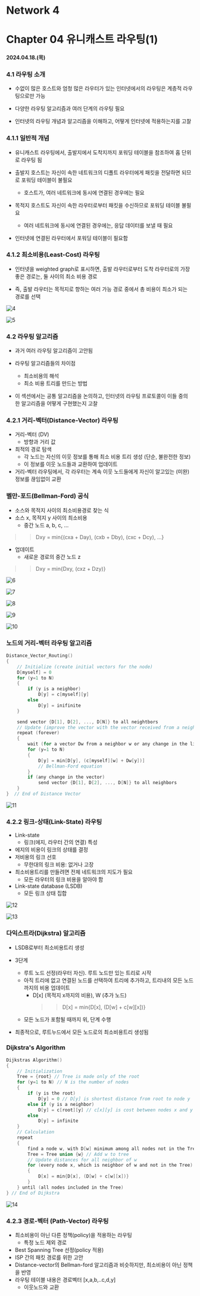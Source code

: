 # Network 4

# Chapter 04 유니캐스트 라우팅(1)

#### 2024.04.18.(목)

### 4.1 라우팅 소개

- 수없이 많은 호스트와 엄청 많은 라우터가 있는 인터넷에서의 라우팅은 계층적 라우팅으로만 가능

- 다양한 라우팅 알고리즘과 여러 단계의 라우팅 필요

- 인터넷의 라우팅 개념과 알고리즘을 이해하고, 어떻게 인터넷에 적용하는지를 고찰

### 4.1.1 일반적 개념

- 유니캐스트 라우팅에서, 출발지에서 도착지까지 포워딩 테이블을 참조하여 홉 단위로 라우팅 됨

- 출발지 호스트는 자신이 속한 네트워크의 디폴트 라우터에게 패킷을 전달하면 되므로 포워딩 테이블이 불필요

  - 호스트가, 여러 네트워크에 동시에 연결된 경우에는 필요

- 목적지 호스트도 자신이 속한 라우터로부터 패킷을 수신하므로 포워딩 테이블 불필요

  - 여러 네트워크에 동시에 연결된 경우에는, 응답 데이터를 보낼 때 필요

- 인터넷에 연결된 라우터에서 포워딩 테이블이 필요함

### 4.1.2 최소비용(Least-Cost) 라우팅

- 인터넷을 weighted graph로 표시하면, 출발 라우터로부터 도착 라우터로의 가장 좋은 경로는, 둘 사이의 최소 비용 경로

- 즉, 출발 라우터는 목적지로 향하는 여러 가능 경로 중에서 총 비용이 최소가 되는 경로를 선택

![4](/assets/images/2024-04-18/4.png)

![5](/assets/images/2024-04-18/5.png)

### 4.2 라우팅 알고리즘

- 과거 여러 라우팅 알고리즘이 고안됨

- 라우팅 알고리즘들의 차이점

  - 최소비용의 해석
  - 최소 비용 트리를 만드는 방법

- 이 섹션에서는 공통 알고리즘을 논의하고, 인터넷의 라우팅 프로토콜이 이들 중의 한 알고리즘을 어떻게 구현했는지 고찰

### 4.2.1 거리-벡터(Distance-Vector) 라우팅

- 거리-벡터 (DV)
  - 방향과 거리 값
- 최적의 경로 탐색
  - 각 노드는 자신의 이웃 정보를 통해 최소 비용 트리 생성 (단순, 불완전한 정보)
  - 이 정보를 이웃 노드들과 교환하여 업데이트
- 거리-벡터 라우팅에서, 각 라우터는 계속 이웃 노드들에게 자신이 알고있는 (미완) 정보를 끊임없이 교환

### 벨만-포드(Bellman-Ford) 공식

- 소스와 목적지 사이의 최소비용경로 찾는 식
- 소스 x, 목적지 y 사이의 최소비용
  - 중간 노드 a, b, c, ...

> > Dxy = min{(cxa + Day), (cxb + Dby), (cxc + Dcy), ...}

- 업데이트
  - 새로운 경로의 중간 노드 z

> > Dxy = min{Dxy, (cxz + Dzy)}

![6](/assets/images/2024-04-18/6.png)

![7](/assets/images/2024-04-18/7.png)

![8](/assets/images/2024-04-18/8.png)

![9](/assets/images/2024-04-18/9.png)

![10](/assets/images/2024-04-18/10.png)

### 노드의 거리-벡터 라우팅 알고리즘

```C
Distance_Vector_Routing()
{
    // Initialize (create initial vectors for the node)
    D[myself] = 0
    for (y=1 to N)
    {
        if (y is a neighbor)
            D[y] = c[myself][y]
        else
            D[y] = inifinite
    }

    send vector {D[1], D[2], ..., D[N]} to all neightbors
    // Update (improve the vector with the vector received from a neighbor)
    repeat (forever)
    {
        wait (for a vector Dw from a neighbor w or any change in the link)
        for (y=1 to N)
        {
            D[y] = min[D[y], (c[myself][w] + Dw[y])]
            // Bellman-Ford equation
        }
        if (any change in the vector)
            send vector {D[1], D[2], ..., D[N]} to all neighbors
    }
}  // End of Distance Vector
```

![11](/assets/images/2024-04-18/11.png)

### 4.2.2 링크-상태(Link-State) 라우팅

- Link-state
  - 링크(에지, 라우터 간의 연결) 특성
- 에지의 비용이 링크의 상태를 결정
- 저비용의 링크 선호
  - 무한대의 링크 비용: 없거나 고장
- 최소비용트리를 만들려면 전체 네트워크의 지도가 필요
  - 모든 라우터의 링크 비용을 알아야 함
- Link-state database (LSDB)
  - 모든 링크 상태 집합

![12](/assets/images/2024-04-18/12.png)

![13](/assets/images/2024-04-18/13.png)

### 다익스트라(Dijkstra) 알고리즘

- LSDB로부터 최소비용트리 생성

- 3단계
  - 루트 노드 선정(라우터 자신). 루트 노드만 있는 트리로 시작
  - 아직 트리에 없고 연결된 노드를 선택하여 트리에 추가하고, 트리내의 모든 노드까지의 비용 업데이트
    - D[x] (목적지 x까지의 비용), W (추가 노드)
      > > D[x] = min{D[x], (D[w] + c[w][x])}
  - 모든 노드가 포함될 때까지 위, 단계 수행
- 최종적으로, 루트누드에서 모든 노드로의 최소비용트리 생성됨

### Dijkstra's Algorithm

```C
Dijkstras Algorithm()
{
    // Initialization
    Tree = {root} // Tree is made only of the root
    for (y=1 to N) // N is the number of nodes
    {
        if (y is the root)
            D[y] = 0 // D[y] is shortest distance from root to node y
        else if (y is a neighbor)
            D[y] = c[root][y] // c[x][y] is cost between nodes x and y in LSDB
        else
            D[y] = infinite
    }
    // Calculation
    repeat
    {
        find a node w, with D[w] minimum among all nodes not in the Tree
        Tree = Tree union {w} // Add w to tree
        // Update distances for all neighbor of w
        for (every node x, which is neighbor of w and not in the Tree)
        {
            D[x] = min{D[x], (D[w] + c[w][x])}
        }
    } until (all nodes included in the Tree)
} // End of Dijkstra
```

![14](/assets/images/2024-04-18/14.png)

### 4.2.3 경로-벡터 (Path-Vector) 라우팅

- 최소비용이 아닌 다른 정책(policy)을 적용하는 라우팅
  - 특정 노드 제외 경로
- Best Spanning Tree 선정(policy 적용)
- ISP 간의 패킷 경로를 위한 고안
- Distance-vector의 Bellman-ford 알고리즘과 비슷하지만, 최소비용이 아닌 정책을 반영
- 라우팅 테이블 내용은 경로벡터 [x,a,b,..c,d,y]
  - 이웃노드와 교환
